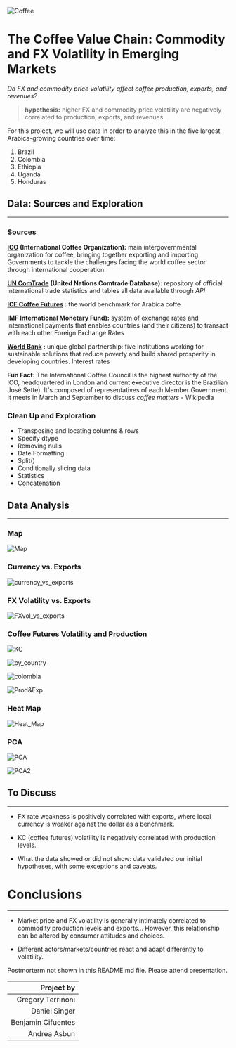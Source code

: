 ![Coffee](Images/coffee.jpeg)

# The Coffee Value Chain: Commodity and FX Volatility in Emerging Markets

*Do FX and commodity price volatility affect coffee production, exports, and revenues?*

>**hypothesis:** higher FX and commodity price volatility are negatively correlated to production, exports, and revenues.

For this project, we will use data in order to analyze this in the five largest Arabica-growing countries over time:
1. Brazil
2. Colombia
3. Ethiopia
4. Uganda
5. Honduras

## Data: Sources and Exploration
____

### Sources
**[ICO](http://www.ico.org/) (International Coffee Organization):** main intergovernmental organization for coffee, bringing together exporting and importing Governments to tackle the challenges facing the world coffee sector through international cooperation

**[UN ComTrade](https://comtrade.un.org/) (United Nations Comtrade Database):** repository of official international trade statistics and tables all data available through _API_

**[ICE Coffee Futures](https://www.theice.com/products/15/Coffee-C-Futures) :** the world benchmark for Arabica coffe


**[IMF](https://www.imf.org/external/index.htm) International Monetary Fund):** system of exchange rates and international payments that enables countries (and their citizens) to transact with each other
Foreign Exchange Rates

**[World Bank](https://www.worldbank.org/) :** unique global partnership: five institutions working for sustainable solutions that reduce poverty and build shared prosperity in developing countries.
Interest rates


**Fun Fact:** The International Coffee Council is the highest authority of the ICO, headquartered in London and current executive director is the Brazilian José Sette). It's composed of representatives of each Member Government. It meets in March and September to discuss *coffee matters* - Wikipedia


### Clean Up and Exploration
- Transposing and locating columns & rows
- Specify dtype
- Removing nulls
- Date Formatting
- Split() 
- Conditionally slicing data
- Statistics
- Concatenation

## Data Analysis
____
### Map

![Map](Images/new_map.PNG)

### Currency vs. Exports

![currency_vs_exports](Images/local_currency_vs_exports.png)


### FX Volatility vs. Exports

![FXvol_vs_exports](Images/FX_Rvol_vs_DExports.png)


### Coffee Futures Volatility and Production

![KC](Images/KC_Future_Rvol.png)


![by_country](Images/by_country.png)


![colombia](Images/colombia.png)


![Prod&Exp](Images/Total_Prod&Exports.png)


### Heat Map

![Heat_Map](Images/Caliente.png)


### PCA

![PCA](Images/Gregatron_PCA.png)

![PCA2](Images/pca2.png)


## To Discuss
____
- FX rate weakness is positively correlated with exports, where local currency is weaker against the dollar as a benchmark. 

- KC (coffee futures) volatility is negatively correlated with production levels. 

- What the data showed or did not show: data validated our initial hypotheses, with some exceptions and caveats.

# Conclusions
____
- Market price and FX volatility is generally intimately correlated to commodity production levels and exports... However, this relationship can be altered by consumer attitudes and choices.

- Different actors/markets/countries react and adapt differently to volatility.

Postmorterm not shown in this README.md file. Please attend presentation.

| Project by |
|-----------:|
| Gregory Terrinoni |
| Daniel Singer |
| Benjamin Cifuentes |
| Andrea Asbun |
